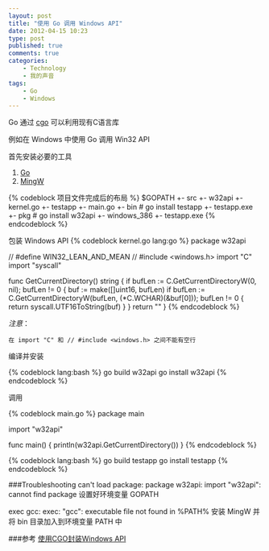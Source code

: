 ```yaml
---
layout: post
title: "使用 Go 调用 Windows API"
date: 2012-04-15 10:23
type: post
published: true
comments: true
categories:
    - Technology
    - 我的声音
tags:
    - Go
    - Windows
---
```

Go 通过 [cgo](http://golang.org/cmd/cgo/) 可以利用现有C语言库

例如在 Windows 中使用 Go 调用 Win32 API

首先安装必要的工具

1. [Go](http://golang.org)
2. [MingW](http://mingw.org)

{% codeblock 项目文件完成后的布局 %}
$GOPATH
    +- src
        +- w32api
            +- kernel.go
        +- testapp
            +- main.go
    +- bin # go install testapp
        +- testapp.exe
    +- pkg # go install w32api
        +- windows_386
    +- testapp.exe
{% endcodeblock %}

包装 Windows API
{% codeblock kernel.go lang:go %}
package w32api

// #define WIN32_LEAN_AND_MEAN
// #include <windows.h>
import "C"
import "syscall"

func GetCurrentDirectory() string {
    if bufLen := C.GetCurrentDirectoryW(0, nil); bufLen != 0 {
            buf := make([]uint16, bufLen)
            if bufLen := C.GetCurrentDirectoryW(bufLen, (*C.WCHAR)(&buf[0])); bufLen != 0 {
                        return syscall.UTF16ToString(buf)
            }
        }
    return ""
}
{% endcodeblock %}

*注意*：

    在 import "C" 和 // #include <windows.h> 之间不能有空行

编译并安装

{% codeblock lang:bash %}
go build w32api
go install w32api
{% endcodeblock %}

调用

{% codeblock main.go %}
package main

import "w32api"

func main() {
    println(w32api.GetCurrentDirectory())
}
{% endcodeblock %}

{% codeblock lang:bash %}
go build testapp
go install testapp
{% endcodeblock %}

###Troubleshooting
can't load package: package w32api: import "w32api": cannot find package
设置好环境变量 GOPATH

exec gcc: exec: "gcc": executable file not found in %PATH%
安装 MingW 并将 bin 目录加入到环境变量 PATH 中

###参考
[使用CGO封装Windows API](http://www.cnblogs.com/AllenDang/archive/2012/02/21/2361197.html)
